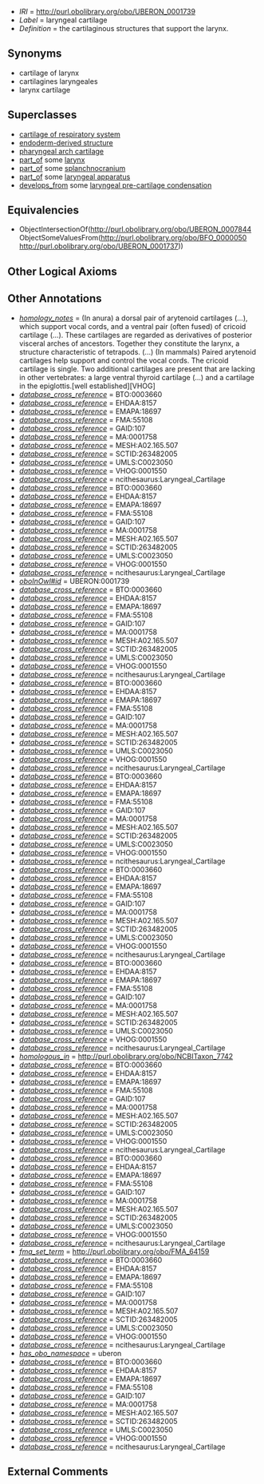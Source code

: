  * *IRI* = http://purl.obolibrary.org/obo/UBERON_0001739
 * *Label* = laryngeal cartilage
 * *Definition* = the cartilaginous structures that support the larynx.

## Synonyms

 * cartilage of larynx
 * cartilagines laryngeales
 * larynx cartilage

## Superclasses

 * [cartilage of respiratory system](../../UBERON/06/UBERON_0003406.md)
 * [endoderm-derived structure](../../UBERON/19/UBERON_0004119.md)
 * [pharyngeal arch cartilage](../../UBERON/04/UBERON_0011004.md)
 * [part_of](../../BFO/50/BFO_0000050.md) some [larynx](../../UBERON/37/UBERON_0001737.md)
 * [part_of](../../BFO/50/BFO_0000050.md) some [splanchnocranium](../../UBERON/95/UBERON_0008895.md)
 * [part_of](../../BFO/50/BFO_0000050.md) some [laryngeal apparatus](../../UBERON/12/UBERON_0010212.md)
 * [develops_from](../../RO/02/RO_0002202.md) some [laryngeal pre-cartilage condensation](../../UBERON/13/UBERON_0010213.md)

## Equivalencies

 * ObjectIntersectionOf(<http://purl.obolibrary.org/obo/UBERON_0007844> ObjectSomeValuesFrom(<http://purl.obolibrary.org/obo/BFO_0000050> <http://purl.obolibrary.org/obo/UBERON_0001737>))

## Other Logical Axioms


## Other Annotations

 * *[homology_notes](../../UBPROP/03/UBPROP_0000003.md)* =  (In anura) a dorsal pair of arytenoid cartilages (...), which support vocal cords, and a ventral pair (often fused) of cricoid cartilage (...). These cartilages are regarded as derivatives of posterior visceral arches of ancestors. Together they constitute the larynx, a structure characteristic of tetrapods. (...) (In mammals) Paired arytenoid cartilages help support and control the vocal cords. The cricoid cartilage is single. Two additional cartilages are present that are lacking in other vertebrates: a large ventral thyroid cartilage (...) and a cartilage in the epiglottis.[well established][VHOG]
 * *[database_cross_reference](../../ef/oboInOwl#hasDbXref.md)* = BTO:0003660
 * *[database_cross_reference](../../ef/oboInOwl#hasDbXref.md)* = EHDAA:8157
 * *[database_cross_reference](../../ef/oboInOwl#hasDbXref.md)* = EMAPA:18697
 * *[database_cross_reference](../../ef/oboInOwl#hasDbXref.md)* = FMA:55108
 * *[database_cross_reference](../../ef/oboInOwl#hasDbXref.md)* = GAID:107
 * *[database_cross_reference](../../ef/oboInOwl#hasDbXref.md)* = MA:0001758
 * *[database_cross_reference](../../ef/oboInOwl#hasDbXref.md)* = MESH:A02.165.507
 * *[database_cross_reference](../../ef/oboInOwl#hasDbXref.md)* = SCTID:263482005
 * *[database_cross_reference](../../ef/oboInOwl#hasDbXref.md)* = UMLS:C0023050
 * *[database_cross_reference](../../ef/oboInOwl#hasDbXref.md)* = VHOG:0001550
 * *[database_cross_reference](../../ef/oboInOwl#hasDbXref.md)* = ncithesaurus:Laryngeal_Cartilage
 * *[database_cross_reference](../../ef/oboInOwl#hasDbXref.md)* = BTO:0003660
 * *[database_cross_reference](../../ef/oboInOwl#hasDbXref.md)* = EHDAA:8157
 * *[database_cross_reference](../../ef/oboInOwl#hasDbXref.md)* = EMAPA:18697
 * *[database_cross_reference](../../ef/oboInOwl#hasDbXref.md)* = FMA:55108
 * *[database_cross_reference](../../ef/oboInOwl#hasDbXref.md)* = GAID:107
 * *[database_cross_reference](../../ef/oboInOwl#hasDbXref.md)* = MA:0001758
 * *[database_cross_reference](../../ef/oboInOwl#hasDbXref.md)* = MESH:A02.165.507
 * *[database_cross_reference](../../ef/oboInOwl#hasDbXref.md)* = SCTID:263482005
 * *[database_cross_reference](../../ef/oboInOwl#hasDbXref.md)* = UMLS:C0023050
 * *[database_cross_reference](../../ef/oboInOwl#hasDbXref.md)* = VHOG:0001550
 * *[database_cross_reference](../../ef/oboInOwl#hasDbXref.md)* = ncithesaurus:Laryngeal_Cartilage
 * *[oboInOwl#id](../../id/oboInOwl#id.md)* = UBERON:0001739
 * *[database_cross_reference](../../ef/oboInOwl#hasDbXref.md)* = BTO:0003660
 * *[database_cross_reference](../../ef/oboInOwl#hasDbXref.md)* = EHDAA:8157
 * *[database_cross_reference](../../ef/oboInOwl#hasDbXref.md)* = EMAPA:18697
 * *[database_cross_reference](../../ef/oboInOwl#hasDbXref.md)* = FMA:55108
 * *[database_cross_reference](../../ef/oboInOwl#hasDbXref.md)* = GAID:107
 * *[database_cross_reference](../../ef/oboInOwl#hasDbXref.md)* = MA:0001758
 * *[database_cross_reference](../../ef/oboInOwl#hasDbXref.md)* = MESH:A02.165.507
 * *[database_cross_reference](../../ef/oboInOwl#hasDbXref.md)* = SCTID:263482005
 * *[database_cross_reference](../../ef/oboInOwl#hasDbXref.md)* = UMLS:C0023050
 * *[database_cross_reference](../../ef/oboInOwl#hasDbXref.md)* = VHOG:0001550
 * *[database_cross_reference](../../ef/oboInOwl#hasDbXref.md)* = ncithesaurus:Laryngeal_Cartilage
 * *[database_cross_reference](../../ef/oboInOwl#hasDbXref.md)* = BTO:0003660
 * *[database_cross_reference](../../ef/oboInOwl#hasDbXref.md)* = EHDAA:8157
 * *[database_cross_reference](../../ef/oboInOwl#hasDbXref.md)* = EMAPA:18697
 * *[database_cross_reference](../../ef/oboInOwl#hasDbXref.md)* = FMA:55108
 * *[database_cross_reference](../../ef/oboInOwl#hasDbXref.md)* = GAID:107
 * *[database_cross_reference](../../ef/oboInOwl#hasDbXref.md)* = MA:0001758
 * *[database_cross_reference](../../ef/oboInOwl#hasDbXref.md)* = MESH:A02.165.507
 * *[database_cross_reference](../../ef/oboInOwl#hasDbXref.md)* = SCTID:263482005
 * *[database_cross_reference](../../ef/oboInOwl#hasDbXref.md)* = UMLS:C0023050
 * *[database_cross_reference](../../ef/oboInOwl#hasDbXref.md)* = VHOG:0001550
 * *[database_cross_reference](../../ef/oboInOwl#hasDbXref.md)* = ncithesaurus:Laryngeal_Cartilage
 * *[database_cross_reference](../../ef/oboInOwl#hasDbXref.md)* = BTO:0003660
 * *[database_cross_reference](../../ef/oboInOwl#hasDbXref.md)* = EHDAA:8157
 * *[database_cross_reference](../../ef/oboInOwl#hasDbXref.md)* = EMAPA:18697
 * *[database_cross_reference](../../ef/oboInOwl#hasDbXref.md)* = FMA:55108
 * *[database_cross_reference](../../ef/oboInOwl#hasDbXref.md)* = GAID:107
 * *[database_cross_reference](../../ef/oboInOwl#hasDbXref.md)* = MA:0001758
 * *[database_cross_reference](../../ef/oboInOwl#hasDbXref.md)* = MESH:A02.165.507
 * *[database_cross_reference](../../ef/oboInOwl#hasDbXref.md)* = SCTID:263482005
 * *[database_cross_reference](../../ef/oboInOwl#hasDbXref.md)* = UMLS:C0023050
 * *[database_cross_reference](../../ef/oboInOwl#hasDbXref.md)* = VHOG:0001550
 * *[database_cross_reference](../../ef/oboInOwl#hasDbXref.md)* = ncithesaurus:Laryngeal_Cartilage
 * *[database_cross_reference](../../ef/oboInOwl#hasDbXref.md)* = BTO:0003660
 * *[database_cross_reference](../../ef/oboInOwl#hasDbXref.md)* = EHDAA:8157
 * *[database_cross_reference](../../ef/oboInOwl#hasDbXref.md)* = EMAPA:18697
 * *[database_cross_reference](../../ef/oboInOwl#hasDbXref.md)* = FMA:55108
 * *[database_cross_reference](../../ef/oboInOwl#hasDbXref.md)* = GAID:107
 * *[database_cross_reference](../../ef/oboInOwl#hasDbXref.md)* = MA:0001758
 * *[database_cross_reference](../../ef/oboInOwl#hasDbXref.md)* = MESH:A02.165.507
 * *[database_cross_reference](../../ef/oboInOwl#hasDbXref.md)* = SCTID:263482005
 * *[database_cross_reference](../../ef/oboInOwl#hasDbXref.md)* = UMLS:C0023050
 * *[database_cross_reference](../../ef/oboInOwl#hasDbXref.md)* = VHOG:0001550
 * *[database_cross_reference](../../ef/oboInOwl#hasDbXref.md)* = ncithesaurus:Laryngeal_Cartilage
 * *[database_cross_reference](../../ef/oboInOwl#hasDbXref.md)* = BTO:0003660
 * *[database_cross_reference](../../ef/oboInOwl#hasDbXref.md)* = EHDAA:8157
 * *[database_cross_reference](../../ef/oboInOwl#hasDbXref.md)* = EMAPA:18697
 * *[database_cross_reference](../../ef/oboInOwl#hasDbXref.md)* = FMA:55108
 * *[database_cross_reference](../../ef/oboInOwl#hasDbXref.md)* = GAID:107
 * *[database_cross_reference](../../ef/oboInOwl#hasDbXref.md)* = MA:0001758
 * *[database_cross_reference](../../ef/oboInOwl#hasDbXref.md)* = MESH:A02.165.507
 * *[database_cross_reference](../../ef/oboInOwl#hasDbXref.md)* = SCTID:263482005
 * *[database_cross_reference](../../ef/oboInOwl#hasDbXref.md)* = UMLS:C0023050
 * *[database_cross_reference](../../ef/oboInOwl#hasDbXref.md)* = VHOG:0001550
 * *[database_cross_reference](../../ef/oboInOwl#hasDbXref.md)* = ncithesaurus:Laryngeal_Cartilage
 * *[homologous_in](../../core#homologous/in/core#homologous_in.md)* = http://purl.obolibrary.org/obo/NCBITaxon_7742
 * *[database_cross_reference](../../ef/oboInOwl#hasDbXref.md)* = BTO:0003660
 * *[database_cross_reference](../../ef/oboInOwl#hasDbXref.md)* = EHDAA:8157
 * *[database_cross_reference](../../ef/oboInOwl#hasDbXref.md)* = EMAPA:18697
 * *[database_cross_reference](../../ef/oboInOwl#hasDbXref.md)* = FMA:55108
 * *[database_cross_reference](../../ef/oboInOwl#hasDbXref.md)* = GAID:107
 * *[database_cross_reference](../../ef/oboInOwl#hasDbXref.md)* = MA:0001758
 * *[database_cross_reference](../../ef/oboInOwl#hasDbXref.md)* = MESH:A02.165.507
 * *[database_cross_reference](../../ef/oboInOwl#hasDbXref.md)* = SCTID:263482005
 * *[database_cross_reference](../../ef/oboInOwl#hasDbXref.md)* = UMLS:C0023050
 * *[database_cross_reference](../../ef/oboInOwl#hasDbXref.md)* = VHOG:0001550
 * *[database_cross_reference](../../ef/oboInOwl#hasDbXref.md)* = ncithesaurus:Laryngeal_Cartilage
 * *[database_cross_reference](../../ef/oboInOwl#hasDbXref.md)* = BTO:0003660
 * *[database_cross_reference](../../ef/oboInOwl#hasDbXref.md)* = EHDAA:8157
 * *[database_cross_reference](../../ef/oboInOwl#hasDbXref.md)* = EMAPA:18697
 * *[database_cross_reference](../../ef/oboInOwl#hasDbXref.md)* = FMA:55108
 * *[database_cross_reference](../../ef/oboInOwl#hasDbXref.md)* = GAID:107
 * *[database_cross_reference](../../ef/oboInOwl#hasDbXref.md)* = MA:0001758
 * *[database_cross_reference](../../ef/oboInOwl#hasDbXref.md)* = MESH:A02.165.507
 * *[database_cross_reference](../../ef/oboInOwl#hasDbXref.md)* = SCTID:263482005
 * *[database_cross_reference](../../ef/oboInOwl#hasDbXref.md)* = UMLS:C0023050
 * *[database_cross_reference](../../ef/oboInOwl#hasDbXref.md)* = VHOG:0001550
 * *[database_cross_reference](../../ef/oboInOwl#hasDbXref.md)* = ncithesaurus:Laryngeal_Cartilage
 * *[fma_set_term](../../core#fma/rm/core#fma_set_term.md)* = http://purl.obolibrary.org/obo/FMA_64159
 * *[database_cross_reference](../../ef/oboInOwl#hasDbXref.md)* = BTO:0003660
 * *[database_cross_reference](../../ef/oboInOwl#hasDbXref.md)* = EHDAA:8157
 * *[database_cross_reference](../../ef/oboInOwl#hasDbXref.md)* = EMAPA:18697
 * *[database_cross_reference](../../ef/oboInOwl#hasDbXref.md)* = FMA:55108
 * *[database_cross_reference](../../ef/oboInOwl#hasDbXref.md)* = GAID:107
 * *[database_cross_reference](../../ef/oboInOwl#hasDbXref.md)* = MA:0001758
 * *[database_cross_reference](../../ef/oboInOwl#hasDbXref.md)* = MESH:A02.165.507
 * *[database_cross_reference](../../ef/oboInOwl#hasDbXref.md)* = SCTID:263482005
 * *[database_cross_reference](../../ef/oboInOwl#hasDbXref.md)* = UMLS:C0023050
 * *[database_cross_reference](../../ef/oboInOwl#hasDbXref.md)* = VHOG:0001550
 * *[database_cross_reference](../../ef/oboInOwl#hasDbXref.md)* = ncithesaurus:Laryngeal_Cartilage
 * *[has_obo_namespace](../../ce/oboInOwl#hasOBONamespace.md)* = uberon
 * *[database_cross_reference](../../ef/oboInOwl#hasDbXref.md)* = BTO:0003660
 * *[database_cross_reference](../../ef/oboInOwl#hasDbXref.md)* = EHDAA:8157
 * *[database_cross_reference](../../ef/oboInOwl#hasDbXref.md)* = EMAPA:18697
 * *[database_cross_reference](../../ef/oboInOwl#hasDbXref.md)* = FMA:55108
 * *[database_cross_reference](../../ef/oboInOwl#hasDbXref.md)* = GAID:107
 * *[database_cross_reference](../../ef/oboInOwl#hasDbXref.md)* = MA:0001758
 * *[database_cross_reference](../../ef/oboInOwl#hasDbXref.md)* = MESH:A02.165.507
 * *[database_cross_reference](../../ef/oboInOwl#hasDbXref.md)* = SCTID:263482005
 * *[database_cross_reference](../../ef/oboInOwl#hasDbXref.md)* = UMLS:C0023050
 * *[database_cross_reference](../../ef/oboInOwl#hasDbXref.md)* = VHOG:0001550
 * *[database_cross_reference](../../ef/oboInOwl#hasDbXref.md)* = ncithesaurus:Laryngeal_Cartilage

## External Comments

